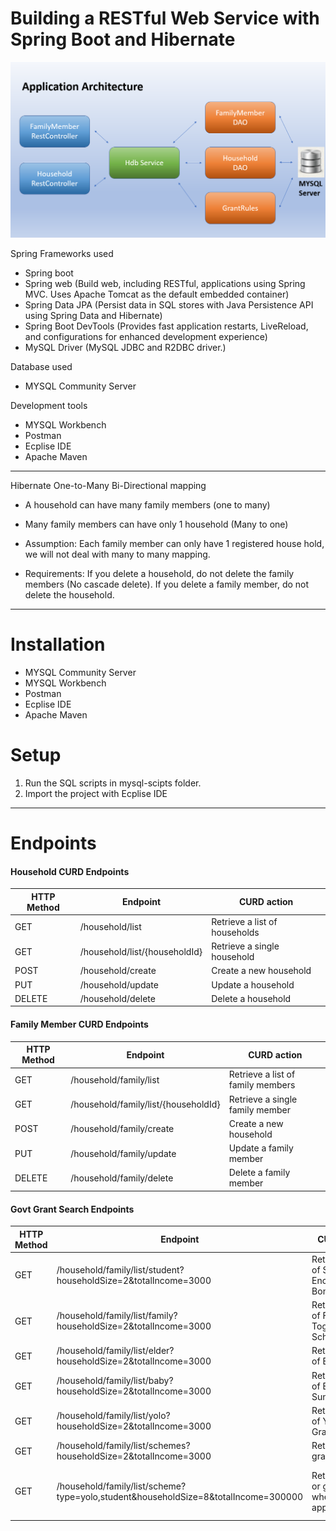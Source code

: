 # Building a RESTful Web Service with Spring Boot and Hibernate

![Alt text](/notes/applicationArchitecture.png?raw=true "Title")


Spring Frameworks used
- Spring boot
- Spring web (Build web, including RESTful, applications using Spring MVC. Uses Apache Tomcat as the default embedded container)
- Spring Data JPA (Persist data in SQL stores with Java Persistence API using Spring Data and Hibernate)
- Spring Boot DevTools (Provides fast application restarts, LiveReload, and configurations for enhanced development experience)
- MySQL Driver (MySQL JDBC and R2DBC driver.)

Database used
- MYSQL Community Server

Development tools
- MYSQL Workbench
- Postman
- Ecplise IDE
- Apache Maven

---

Hibernate One-to-Many Bi-Directional mapping
- A household can have many family members (one to many)
- Many family members can have only 1 household (Many to one)

- Assumption: 
Each family member can only have 1 registered house hold, we will not deal with many to many mapping.

- Requirements: 
If you delete a household, do not delete the family members (No cascade delete).
If you delete a family member, do not delete the household.


---
# Installation
- MYSQL Community Server
- MYSQL Workbench
- Postman
- Ecplise IDE
- Apache Maven
# Setup
1. Run the SQL scripts in  mysql-scipts folder.
2. Import the project with Ecplise IDE

---
# Endpoints
#### Household CURD Endpoints
| HTTP Method | Endpoint | CURD action |
| ------ | ------ | ------ |
| GET | /household/list | Retrieve a list of households|
| GET | /household/list/{householdId} | Retrieve a single household |
| POST | /household/create | Create a new household |
| PUT | /household/update | Update a household |
| DELETE | /household/delete | Delete a household |

#### Family Member CURD Endpoints
| HTTP Method | Endpoint | CURD action |
| ------ | ------ | ------ |
| GET | /household/family/list | Retrieve a list of family members|
| GET | /household/family/list/{householdId} | Retrieve a single family member |
| POST | /household/family/create | Create a new household |
| PUT | /household/family/update | Update a family member |
| DELETE | /household/family/delete | Delete a family member |

#### Govt Grant Search Endpoints
| HTTP Method | Endpoint | CURD action | Optional Params |
| ------ | ------ | ------ | ------ |
| GET | /household/family/list/student?householdSize=2&totalIncome=3000 | Retrieve a list of Student Encouragement Bonus | householdSize, total_income |
| GET | /household/family/list/family?householdSize=2&totalIncome=3000 | Retrieve a list of Family Togetherness Scheme | householdSize, total_income |
| GET | /household/family/list/elder?householdSize=2&totalIncome=3000 | Retrieve a list of Elder Bonus | householdSize, total_income |
| GET | /household/family/list/baby?householdSize=2&totalIncome=3000 | Retrieve a list of Baby Sunshine Grant | householdSize, total_income |
| GET | /household/family/list/yolo?householdSize=2&totalIncome=3000 | Retrieve a list of Yolo GST Grant | householdSize, total_income |
| GET | /household/family/list/schemes?householdSize=2&totalIncome=3000 | Retrieve all grants | householdSize, total_income |
| GET | /household/family/list/scheme?type=yolo,student&householdSize=8&totalIncome=300000 | Retrieve grant or grant(s) where applicable | householdSize, total_income, type={student, family, elder, baby, yolo} |